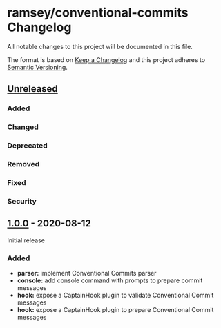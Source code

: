 # ramsey/conventional-commits Changelog

All notable changes to this project will be documented in this file.

The format is based on [Keep a Changelog](http://keepachangelog.com/en/1.0.0/)
and this project adheres to [Semantic Versioning](http://semver.org/spec/v2.0.0.html).


## [Unreleased]

### Added

### Changed

### Deprecated

### Removed

### Fixed

### Security


## [1.0.0] - 2020-08-12

Initial release

### Added

* **parser:** implement Conventional Commits parser
* **console:** add console command with prompts to prepare commit messages
* **hook:** expose a CaptainHook plugin to validate Conventional Commit messages
* **hook:** expose a CaptainHook plugin to prepare Conventional Commit messages


[Unreleased]: https://github.com/ramsey/conventional-commits/compare/1.0.0...HEAD
[1.0.0]: https://github.com/ramsey/conventional-commits/commits/1.0.0
